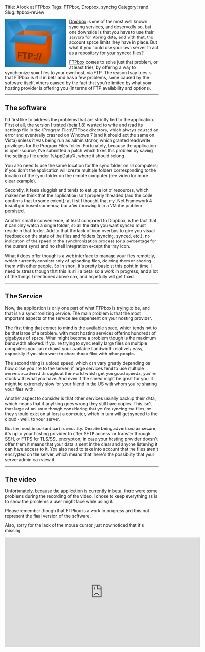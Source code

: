 Title: A look at FTPbox
Tags: FTPbox, Dropbox, syncing
Category: rand
Slug: ftpbox-review

<img style="float:left; padding-right:10px" src="/images/ftpbox.png" />

[Dropbox](https://www.dropbox.com/) is one of the most well known syncing services, and deservedly so, but one downside is that you have to use their servers for storing data, and with that, the account space limits they have in place. But what if you could use your own server to act as a repository for your synced files?

[FTPbox](http://ftpbox.org/) comes to solve just that problem, or at least tries, by offering a way to synchronize your files to your own host, via FTP. The reason I say tries is that FTPbox is still in beta and has a few problems, some caused by the software itself, others caused by the fact that you're limited by what your hosting provider is offering you (in terms of FTP availability and options).

***

The software
------------

I'd first like to address the problems that are strictly tied to the application. First of all, the version I tested (beta 1.8) wanted to write and read its settings file in the \Program Files\FTPbox directory, which always caused an error and eventually crashed on Windows 7 (and it should act the same on Vista) unless it was being run as administrator, which granted read/write privileges for the Program Files folder. Fortunately, because the application is open-source, I've submitted a patch which fixes this problem by saving the settings file under %AppData%, where it should belong.

You also need to use the same location for the sync folder on all computers; if you don't the application will create multiple folders corresponding to the location of the sync folder on the remote computer (see video for more clear example).

Secondly, it feels sluggish and tends to eat up a lot of resources, which makes me think that the application isn't properly threaded (and the code confirms that to some extent); at first I thought that my .Net Framework 4 install got hosed somehow, but after throwing it in a VM the problem persisted.

Another small inconvenience, at least compared to Dropbox, is the fact that it can only watch a single folder, so all the data you want synced must reside in that folder. Add to that the lack of icon overlays to give you visual feedback on the state of the files and folders (syncing, synced, etc.), no indication of the speed of the synchronization process (or a percentage for the current sync) and no shell integration except the tray icon.

What it does offer though is a web interface to manage your files remotely, which currently consists only of uploading files, deleting them or sharing them with other people. So in short, it's pretty basic at this point in time. I need to stress though that this is still a beta, so a work in progress, and a lot of the things I mentioned above can, and hopefully will get fixed.

***

The Service
-----------

Now, the application is only one part of what FTPbox is trying to be, and that is a a synchronizing service. The main problem is that the most important aspects of the service are dependent on your hosting provider.

The first thing that comes to mind is the available space, which tends not to be that large of a problem, with most hosting services offering hundreds of gigabytes of space. What might become a problem though is the maximum bandwidth allowed: if you're trying to sync really large files on multiple computers you can exhaust your available bandwidth relatively easy, especially if you also want to share those files with other people.

The second thing is upload speed, which can vary greatly depending on how close you are to the server; if large services tend to use multiple servers scattered throughout the world which get you good speeds, you're stuck with what you have. And even if the speed might be great for you, it might be extremely slow for your friend in the US with whom you're sharing your files with.

Another aspect to consider is that other services usually backup their data, which means that if anything goes wrong they still have copies. This isn't that large of an issue though considering that you're syncing the files, so they should exist on at least a computer, which in turn will get synced to the cloud - well, to your server.

But the most important part is security. Despite being advertised as secure, it's up to your hosting provider to offer SFTP access for transfer through SSH, or FTPS for TLS/SSL encryption; in case your hosting provider doesn't offer them it means that your data is sent in the clear and anyone listening it can have access to it. You also need to take into account that the files aren't encrypted on the server, which means that there's the possibility that your server admin can view it.

***

The video
---------

Unfortunately, because the application is currently in beta, there were some problems during the recording of the video. I chose to keep everything as is to show the problems a user might face while using it.

Please remember though that FTPbox is a work in progress and this not represent the final version of the software.

Also, sorry for the lack of the mouse cursor, just now noticed that it's missing.

<iframe width="640" height="360" src="http://www.youtube-nocookie.com/embed/tEzhMorMohU?rel=0" frameborder="0" allowfullscreen></iframe>